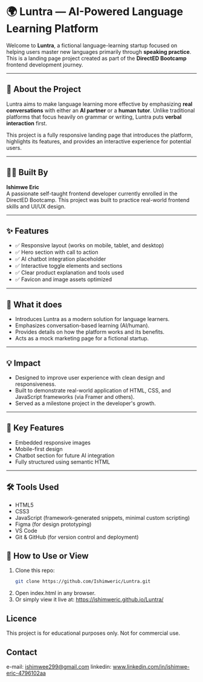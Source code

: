 # 🌍 Luntra — AI-Powered Language Learning Platform

Welcome to **Luntra**, a fictional language-learning startup focused on helping users master new languages primarily through **speaking practice**. This is a landing page project created as part of the **DirectED Bootcamp** frontend development journey.

---

## 📌 About the Project

Luntra aims to make language learning more effective by emphasizing **real conversations** with either an **AI partner** or a **human tutor**. Unlike traditional platforms that focus heavily on grammar or writing, Luntra puts **verbal interaction** first.

This project is a fully responsive landing page that introduces the platform, highlights its features, and provides an interactive experience for potential users.

---

## 👨‍💻 Built By

**Ishimwe Eric**  
A passionate self-taught frontend developer currently enrolled in the DirectED Bootcamp. This project was built to practice real-world frontend skills and UI/UX design.

---

## ✨ Features

- ✅ Responsive layout (works on mobile, tablet, and desktop)
- ✅ Hero section with call to action
- ✅ AI chatbot integration placeholder
- ✅ Interactive toggle elements and sections
- ✅ Clear product explanation and tools used
- ✅ Favicon and image assets optimized

---

## 🚀 What it does

- Introduces Luntra as a modern solution for language learners.
- Emphasizes conversation-based learning (AI/human).
- Provides details on how the platform works and its benefits.
- Acts as a mock marketing page for a fictional startup.

---

## 💡 Impact

- Designed to improve user experience with clean design and responsiveness.
- Built to demonstrate real-world application of HTML, CSS, and JavaScript frameworks (via Framer and others).
- Served as a milestone project in the developer's growth.

---

## 🔑 Key Features

- Embedded responsive images
- Mobile-first design
- Chatbot section for future AI integration
- Fully structured using semantic HTML

---

## 🛠 Tools Used

- HTML5
- CSS3
- JavaScript (framework-generated snippets, minimal custom scripting)
- Figma (for design prototyping)
- VS Code
- Git & GitHub (for version control and deployment)

## 📁 How to Use or View

1. Clone this repo:
   ```bash
   git clone https://github.com/Ishimweric/Luntra.git
2. Open index.html in any browser.
3. Or simply view it live at: https://ishimweric.github.io/Luntra/

## Licence

This project is for educational purposes only. Not for commercial use.

## Contact
e-mail: ishimwee299@gmail.com
linkedin: www.linkedin.com/in/ishimwe-eric-4796102aa
